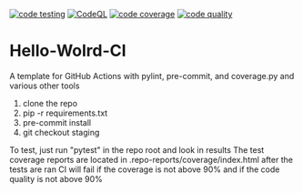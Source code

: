[![code testing](https://github.com/grintor/Hello-Wolrd-CI/actions/workflows/testing_pull_request.yml/badge.svg)](https://github.com/grintor/Hello-World-CI/actions/workflows/testing_pull_request.yml)
[![CodeQL](https://github.com/grintor/Hello-Wolrd-CI/actions/workflows/codeql.yml/badge.svg)](https://github.com/grintor/Hello-Wolrd-CI/actions/workflows/codeql.yml)
[![code coverage](https://img.shields.io/endpoint?url=https://raw.githubusercontent.com/grintor/Hello-Wolrd-CI/main/.repo-shields/covered_shield.json)](.repo-reports/coverage.txt)
[![code quality](https://img.shields.io/endpoint?url=https://raw.githubusercontent.com/grintor/Hello-Wolrd-CI/main/.repo-shields/quality_shield.json)](.repo-reports/pylint-report.txt)


# Hello-Wolrd-CI

A template for GitHub Actions with pylint, pre-commit, and coverage.py and various other tools


1) clone the repo
2) pip -r requirements.txt
3) pre-commit install
4) git checkout staging



To test, just run "pytest" in the repo root and look in results
The test coverage reports are located in .repo-reports/coverage/index.html after the tests are ran
CI will fail if the coverage is not above 90% and if the code quality is not above 90%

